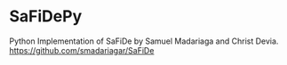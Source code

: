 # SaFiDePy
Python Implementation of SaFiDe by Samuel Madariaga and Christ Devia. https://github.com/smadariagar/SaFiDe
